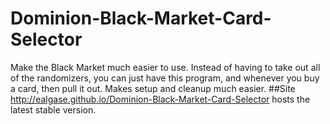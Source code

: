 # Dominion-Black-Market-Card-Selector
Make the Black Market much easier to use.  Instead of having to take out all of the randomizers, you can just have this program, and whenever you buy a card, then pull it out.  Makes setup and cleanup much easier.
##Site
http://ealgase.github.io/Dominion-Black-Market-Card-Selector hosts the latest stable version.
